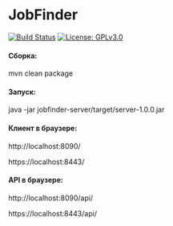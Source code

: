 # JobFinder

[![Build Status](https://travis-ci.org/infinitum-solutions/JobFinder-backend.svg?branch=master)](https://travis-ci.org/infinitum-solutions/JobFinder)
[![License: GPLv3.0](https://img.shields.io/badge/License-GPLv3.0-blue.svg)](https://github.com/infinitum-solutions/JobFinder-backend/blob/master/LICENSE)

#### Сборка:
mvn clean package

#### Запуск:
java -jar jobfinder-server/target/server-1.0.0.jar

#### Клиент в браузере:
http://localhost:8090/

https://localhost:8443/

#### API в браузере:
http://localhost:8090/api/

https://localhost:8443/api/
